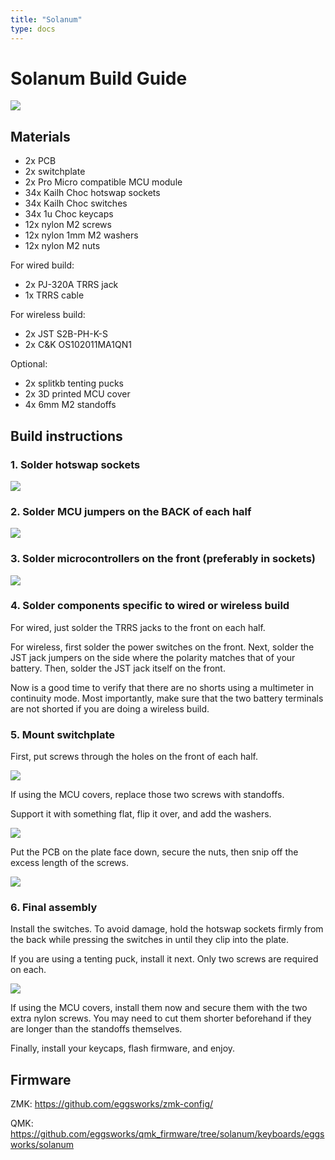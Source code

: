 ```yaml
---
title: "Solanum"
type: docs
---
```


# Solanum Build Guide

![](solanum.jpg)

## Materials

- 2x PCB
- 2x switchplate
- 2x Pro Micro compatible MCU module
- 34x Kailh Choc hotswap sockets
- 34x Kailh Choc switches
- 34x 1u Choc keycaps
- 12x nylon M2 screws
- 12x nylon 1mm M2 washers
- 12x nylon M2 nuts

For wired build:
- 2x PJ-320A TRRS jack
- 1x TRRS cable

For wireless build:
- 2x JST S2B-PH-K-S
- 2x C&K OS102011MA1QN1

Optional:
- 2x splitkb tenting pucks
- 2x 3D printed MCU cover
- 4x 6mm M2 standoffs

## Build instructions

### 1. Solder hotswap sockets

![](sockets.jpg)

### 2. Solder MCU jumpers on the BACK of each half

![](jumpers.jpg)

### 3. Solder microcontrollers on the front (preferably in sockets)

![](mcu.jpg)

### 4. Solder components specific to wired or wireless build

For wired, just solder the TRRS jacks to the front on each half.

For wireless, first solder the power switches on the front. Next, solder the JST jack jumpers on the side where the polarity matches that of your battery. Then, solder the JST jack itself on the front.

Now is a good time to verify that there are no shorts using a multimeter in continuity mode. Most importantly, make sure that the two battery terminals are not shorted if you are doing a wireless build.

### 5. Mount switchplate

First, put screws through the holes on the front of each half.

![](screws.jpg)

If using the MCU covers, replace those two screws with standoffs.

Support it with something flat, flip it over, and add the washers.

![](washers.jpg)

Put the PCB on the plate face down, secure the nuts, then snip off the excess length of the screws.

![](snip.jpg)

### 6. Final assembly

Install the switches. To avoid damage, hold the hotswap sockets firmly from the back while pressing the switches in until they clip into the plate.

If you are using a tenting puck, install it next. Only two screws are required on each.

![](puck.jpg)

If using the MCU covers, install them now and secure them with the two extra nylon screws. You may need to cut them shorter beforehand if they are longer than the standoffs themselves.

Finally, install your keycaps, flash firmware, and enjoy.

## Firmware

ZMK: https://github.com/eggsworks/zmk-config/

QMK: https://github.com/eggsworks/qmk_firmware/tree/solanum/keyboards/eggsworks/solanum